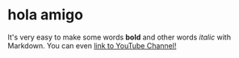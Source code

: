 # hola amigo
It's very easy to make some words **bold** and other words *italic* with Markdown. You can even [link to YouTube Channel!](https://www.youtube.com/channel/UCr3c_u_Kqq4U8zBT-dhCpzQ?view_as=subscriber)
